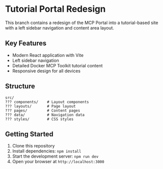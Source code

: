 # Tutorial Portal Redesign

This branch contains a redesign of the MCP Portal into a tutorial-based site with a left sidebar navigation and content area layout.

## Key Features
- Modern React application with Vite
- Left sidebar navigation
- Detailed Docker MCP Toolkit tutorial content
- Responsive design for all devices

## Structure
```
src/
??? components/    # Layout components
??? layouts/       # Page layout
??? pages/         # Content pages
??? data/          # Navigation data
??? styles/        # CSS styles
```

## Getting Started
1. Clone this repository
2. Install dependencies: `npm install`
3. Start the development server: `npm run dev`
4. Open your browser at `http://localhost:3000`
